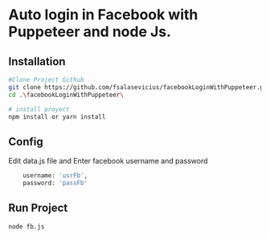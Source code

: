 # Auto login in Facebook with Puppeteer and node Js.

## Installation

``` bash
#Clone Project Github
git clone https://github.com/fsalasevicius/facebookLoginWithPuppeteer.git
cd .\facebookLoginWithPuppeteer\

# install proyect
npm install or yarn install

```

## Config
Edit data.js file and Enter facebook username and password
``` bash
    username: 'usrFb',
    password: 'passFb'
```


## Run Project

``` bash
node fb.js

```

